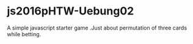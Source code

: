 # js2016pHTW-Uebung02
A simple javascript starter game .Just about permutation of three cards while betting.
